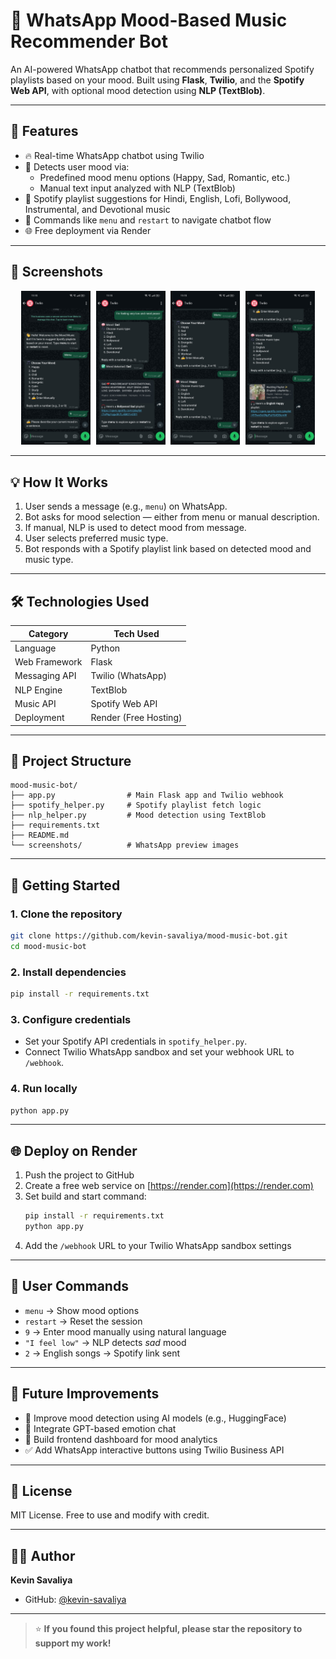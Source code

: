 # 🎵 WhatsApp Mood-Based Music Recommender Bot

An AI-powered WhatsApp chatbot that recommends personalized Spotify playlists based on your mood. Built using **Flask**, **Twilio**, and the **Spotify Web API**, with optional mood detection using **NLP (TextBlob)**.

---

## 📌 Features

- 🔥 Real-time WhatsApp chatbot using Twilio
- 🧠 Detects user mood via:
  - Predefined mood menu options (Happy, Sad, Romantic, etc.)
  - Manual text input analyzed with NLP (TextBlob)
- 🎵 Spotify playlist suggestions for Hindi, English, Lofi, Bollywood, Instrumental, and Devotional music
- 🔁 Commands like `menu` and `restart` to navigate chatbot flow
- 🌐 Free deployment via Render

---

## 📸 Screenshots

<p align="center">
  <img src="screenshots/whatsapp-bot-preview.jpg" width="22%" style="margin-right: 1%;">
  <img src="screenshots/chatbot-flow.jpg" width="22%" style="margin-right: 1%;">
  <img src="screenshots/chatbot-flow_2.jpg" width="22%" style="margin-right: 1%;">
  <img src="screenshots/chatbot-flow_3.jpg" width="22%">
</p>

---

## 💡 How It Works

1. User sends a message (e.g., `menu`) on WhatsApp.
2. Bot asks for mood selection — either from menu or manual description.
3. If manual, NLP is used to detect mood from message.
4. User selects preferred music type.
5. Bot responds with a Spotify playlist link based on detected mood and music type.

---

## 🛠️ Technologies Used

| Category       | Tech Used            |
|----------------|----------------------|
| Language       | Python               |
| Web Framework  | Flask                |
| Messaging API  | Twilio (WhatsApp)    |
| NLP Engine     | TextBlob             |
| Music API      | Spotify Web API      |
| Deployment     | Render (Free Hosting)|

---

## 📂 Project Structure

```
mood-music-bot/
├── app.py                # Main Flask app and Twilio webhook
├── spotify_helper.py     # Spotify playlist fetch logic
├── nlp_helper.py         # Mood detection using TextBlob
├── requirements.txt
├── README.md
└── screenshots/          # WhatsApp preview images
```

---

## 🚀 Getting Started

### 1. Clone the repository

```bash
git clone https://github.com/kevin-savaliya/mood-music-bot.git
cd mood-music-bot
```

### 2. Install dependencies

```bash
pip install -r requirements.txt
```

### 3. Configure credentials

- Set your Spotify API credentials in `spotify_helper.py`.
- Connect Twilio WhatsApp sandbox and set your webhook URL to `/webhook`.

### 4. Run locally

```bash
python app.py
```

---

## 🌐 Deploy on Render

1. Push the project to GitHub
2. Create a free web service on [https://render.com](https://render.com)
3. Set build and start command:
   ```bash
   pip install -r requirements.txt
   python app.py
   ```
4. Add the `/webhook` URL to your Twilio WhatsApp sandbox settings

---

## 💬 User Commands

- `menu` → Show mood options
- `restart` → Reset the session
- `9` → Enter mood manually using natural language
- `"I feel low"` → NLP detects *sad* mood
- `2` → English songs → Spotify link sent

---

## 🌱 Future Improvements

- 🎯 Improve mood detection using AI models (e.g., HuggingFace)
- 🧠 Integrate GPT-based emotion chat
- 📱 Build frontend dashboard for mood analytics
- ✅ Add WhatsApp interactive buttons using Twilio Business API

---

## 📜 License

MIT License. Free to use and modify with credit.

---


## 👨‍💻 Author

**Kevin Savaliya**

* GitHub: [@kevin-savaliya](https://github.com/kevin-savaliya)

---

> ⭐️ **If you found this project helpful, please star the repository to support my work!**


